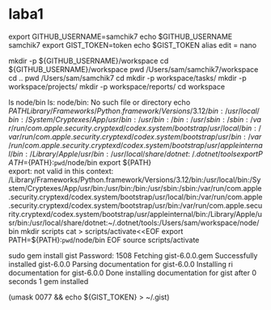 # laba1
export GITHUB_USERNAME=samchik7
echo $GITHUB_USERNAME
samchik7
export GIST_TOKEN=token
echo $GIST_TOKEN
alias edit = nano



mkdir -p ${GITHUB_USERNAME}/workspace
cd ${GITHUB_USERNAME}/workspace
pwd
/Users/sam/samchik7/workspace
cd ..
pwd
/Users/sam/samchik7
cd
mkdir -p workspace/tasks/
mkdir -p workspace/projects/
mkdir -p workspace/reports/
cd workspace




ls node/bin
ls: node/bin: No such file or directory
echo ${PATH}
Library/Frameworks/Python.framework/Versions/3.12/bin:/usr/local/bin:/System/Cryptexes/App/usr/bin:/usr/bin:/bin:/usr/sbin:/sbin:/var/run/com.apple.security.cryptexd/codex.system/bootstrap/usr/local/bin:/var/run/com.apple.security.cryptexd/codex.system/bootstrap/usr/bin:/var/run/com.apple.security.cryptexd/codex.system/bootstrap/usr/appleinternal/bin:/Library/Apple/usr/bin:/usr/local/share/dotnet:~/.dotnet/tools
export PATH=${PATH}:`pwd`/node/bin
export ${PATH}  
export: not valid in this context: /Library/Frameworks/Python.framework/Versions/3.12/bin:/usr/local/bin:/System/Cryptexes/App/usr/bin:/usr/bin:/bin:/usr/sbin:/sbin:/var/run/com.apple.security.cryptexd/codex.system/bootstrap/usr/local/bin:/var/run/com.apple.security.cryptexd/codex.system/bootstrap/usr/bin:/var/run/com.apple.security.cryptexd/codex.system/bootstrap/usr/appleinternal/bin:/Library/Apple/usr/bin:/usr/local/share/dotnet:~/.dotnet/tools:/Users/sam/workspace/node/bin
mkdir scripts
cat > scripts/activate<<EOF
export PATH=\${PATH}:`pwd`/node/bin
EOF
source scripts/activate




sudo gem install gist
Password:
1508
Fetching gist-6.0.0.gem
Successfully installed gist-6.0.0
Parsing documentation for gist-6.0.0
Installing ri documentation for gist-6.0.0
Done installing documentation for gist after 0 seconds
1 gem installed



(umask 0077 && echo ${GIST_TOKEN} > ~/.gist)

